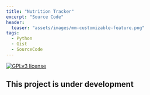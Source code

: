 ```yaml
---
title: "Nutrition Tracker"
excerpt: "Source Code"
header:
  teaser: "assets/images/mm-customizable-feature.png"
tags:
  - Python
  - Gist
  - SourceCode
---
```

[![GPLv3 license](https://img.shields.io/badge/License-GPLv3-blue.svg)](http://perso.crans.org/besson/LICENSE.html)
## This project is under development

<script src="https://gist.github.com/MShirazAhmad/776709ef814181c9ac3d7413a17ede4b.js"></script>

